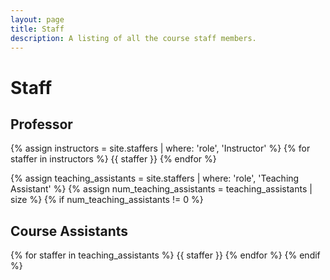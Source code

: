 ```yaml
---
layout: page
title: Staff
description: A listing of all the course staff members.
---
```


# Staff

## Professor

{% assign instructors = site.staffers | where: 'role', 'Instructor' %}
{% for staffer in instructors %}
{{ staffer }}
{% endfor %}

{% assign teaching_assistants = site.staffers | where: 'role', 'Teaching Assistant' %}
{% assign num_teaching_assistants = teaching_assistants | size %}
{% if num_teaching_assistants != 0 %}
## Course Assistants

{% for staffer in teaching_assistants %}
{{ staffer }}
{% endfor %}
{% endif %}
